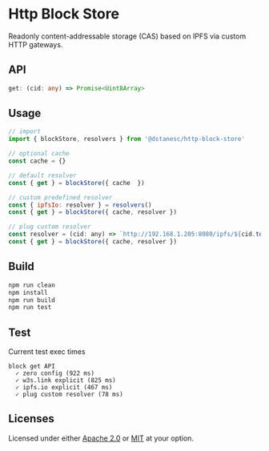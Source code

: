 # Http Block Store

Readonly content-addressable storage (CAS) based on IPFS via custom HTTP gateways.

## API

```ts
get: (cid: any) => Promise<Uint8Array>
```

## Usage

```js
// import
import { blockStore, resolvers } from '@dstanesc/http-block-store'

// optional cache
const cache = {}

// default resolver
const { get } = blockStore({ cache  })

// custom predefined resolver
const { ipfsIo: resolver } = resolvers()
const { get } = blockStore({ cache, resolver })

// plug custom resolver
const resolver = (cid: any) => `http://192.168.1.205:8080/ipfs/${cid.toString()}`
const { get } = blockStore({ cache, resolver })
```

## Build

```sh
npm run clean
npm install
npm run build
npm run test
```

## Test

Current test exec times
```
block get API
  ✓ zero config (922 ms)
  ✓ w3s.link explicit (825 ms)
  ✓ ipfs.io explicit (467 ms)
  ✓ plug custom resolver (78 ms)
```

## Licenses

Licensed under either [Apache 2.0](http://opensource.org/licenses/MIT) or [MIT](http://opensource.org/licenses/MIT) at your option.
